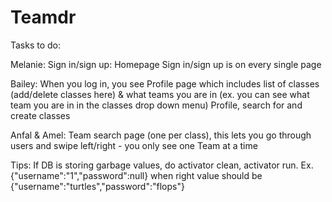 # Teamdr
Tasks to do:

Melanie: 
Sign in/sign up: Homepage
Sign in/sign up is on every single page
  
Bailey:
When you log in, you see Profile page which includes list of classes (add/delete classes here) & what teams you are in (ex. you can see what team you are in in the classes drop down menu)
Profile, search for and create classes
  
Anfal & Amel:
Team search page (one per class), this lets you go through users and swipe left/right - you only see one Team at a time

Tips: If DB is storing garbage values, do activator clean, activator run.
Ex. {"username":"1","password":null} when right value should be {"username":"turtles","password":"flops"}
